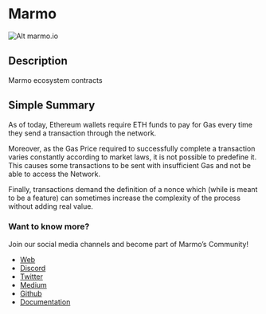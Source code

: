 # Marmo

![Alt marmo.io](https://marmo.io/assets/img/marmo-imago.svg)

## Description
Marmo ecosystem contracts

## Simple Summary
As of today, Ethereum wallets require ETH funds to pay for Gas every time they send a transaction through the network.

Moreover, as the Gas Price required to successfully complete a transaction varies constantly according to market laws, it is not possible to predefine it. This causes some transactions to be sent with insufficient Gas and not be able to access the Network.

Finally, transactions demand the definition of a nonce which (while is meant to be a feature) can sometimes increase the complexity of the process without adding real value.

### Want to know more?
Join our social media channels and become part of Marmo’s Community!

* [Web](https://www.marmo.io)
* [Discord](https://discordapp.com/invite/rB8PCP2)
* [Twitter](https://twitter.com/MarmoSDK)
* [Medium](https://medium.com/marmo-io)
* [Github](https://github.com/ripio)
* [Documentation](https://docs.marmo.io/docs/intro)
